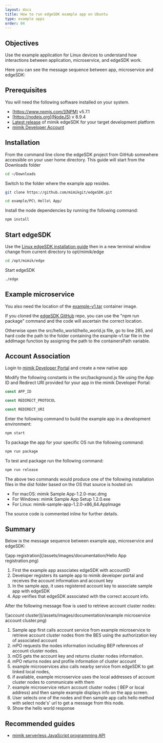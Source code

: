 ```yaml
---
layout: docs
title: How to run edgeSDK example app on Ubuntu
type: example apps
order: 04
---
```


## Objectives

Use the example application for Linux devices to understand how interactions between application, microservice, and edgeSDK work.

Here you can see the message sequence between app, microservice and edgeSDK:

## Prerequisites

You will need the following software installed on your system.

- [https://www.npmjs.com/](NPM) v5.7.1
- [https://nodejs.org](NodeJS) v 8.9.4
- [Latest release](https://github.com/mimikgit/edgeSDK/releases/latest) of mimik edgeSDK for your target development platform
- [mimik Developer Account](http://developers-dev.mimikdev.com/dev/)

## Installation

From the command line clone the edgeSDK project from GitHub somewhere accessible on your user home directory. This guide will start from the Downloads folder

```bash
cd ~/Downloads
```

Switch to the folder where the example app resides.

```bash
git clone https://github.com/mimikgit/edgeSDK.git
```

```bash
cd example/PC\ Hello\ App/
```

Install the node dependencies by running the following command:

```bash
npm install
```
## Start edgeSDK

Use the [Linux edgeSDK installation guide](/docs/1.2.0/installation/linux-ubuntu.html) then in a new terminal window change from current directory to opt/mimik/edge


```bash
cd /opt/mimik/edge
```

Start edgeSDK

```bash
./edge
```

## Example microservice

You also need the location of the [example-v1.tar](/docs/1.2.0/microservices/how-to-deploy-example-microservice.html) container image.

If you cloned the [edgeSDK GitHub](https://github.com/mimikgit/edgeSDK) repo, you can use the "npm run package" command and the code will ascertain the correct location.

Otherwise open the src/hello_world/hello_world.js file, go to line 285, and hard code the path to the folder containing the example-v1.tar file in the addImage function by assigning the path to the containersPath variable.

## Account Association

Login to [mimik Developer Portal](http://developers-dev.mimikdev.com/dev) and create a new native app

Modify the following constants in the src/background.js file using the App ID and Redirect URI provided for your app in the mimik Developer Portal:

```javascript
const APP_ID

const REDIRECT_PROTOCOL

const REDIRECT_URI
```

Enter the following command to build the example app in a development environment:


```bash
npm start
```

To package the app for your specific OS run the following command:

```bash
npm run package
```
To test and package run the following command:

```bash
npm run release
```

The above two commands would produce one of the following installation files in the dist folder based on the OS that source is hosted on:

- For macOS: mimik Sample App-1.2.0-mac.dmg
- For Windows: mimik Sample App Setup 1.2.0.exe
- For Linux: mimik-sample-app-1.2.0-x86_64.AppImage

The source code is commented inline for further details.

## Summary

Below is the message sequence between example app, microservice and edgeSDK:

![app registration](/assets/images/documentation/Hello App registration.png)

1. First the example app associates edgeSDK with accountID
1. Developer registers its sample app to mimik developer portal and receives the account information and account key
1. In the sample app, it uses registered account key to associate sample app with edgeSDK 
1. App verifies that edgeSDK associated with the correct account info.

After  the following message flow is used to retrieve account cluster nodes:

![account cluster](/assets/images/documentation/example microservice account cluster.png)

1. Sample app first calls account service from example microservice to retrieve account cluster nodes from the BES using the authorization key of associated account
1. mPO requests the nodes information  including BEP references of account cluster nodes.
1. mDS gets the account key and returns cluster nodes information.
1. mPO returns nodes and profile information of cluster account
1. example microservices also calls nearby service from edgeSDK to get linked local nodes,
1. if available, example microservice uses the local addresses of account cluster nodes to communicate with them
1. example microservice return account cluster nodes ( BEP or local address)  and then sample example displays info on the app screen.
1. User selects one of the nodes and then sample app calls hello method with select node's' url to get a message from this node.
1. Show the hello world response


## Recommended guides

- [mimik serverless JavaScript programming API](/docs/1.2.0/resources/how-to-use-mimik-serverless-javascript-programming-api.html)
